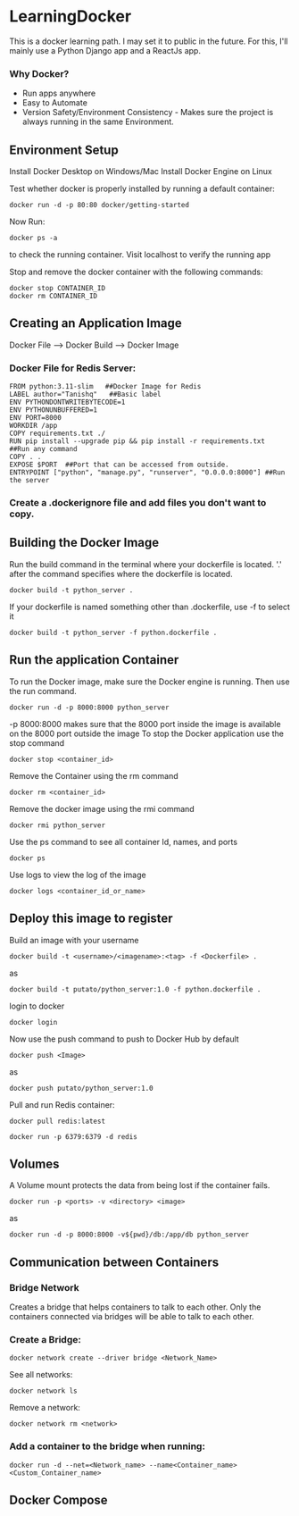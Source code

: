 # LearningDocker
This is a docker learning path. I may set it to public in the future.
For this, I'll mainly use a Python Django app and a ReactJs app.

### Why Docker?
- Run apps anywhere
- Easy to Automate
- Version Safety/Environment Consistency - Makes sure the project is always running in the same Environment.

## Environment Setup
Install Docker Desktop on Windows/Mac
Install Docker Engine on Linux

Test whether docker is properly installed by running a default container:
```
docker run -d -p 80:80 docker/getting-started
```
Now Run:
```
docker ps -a
```
to check the running container.
Visit localhost to verify the running app

Stop and remove the docker container with the following commands:
```
docker stop CONTAINER_ID
docker rm CONTAINER_ID
```


## Creating an Application Image
Docker File --> Docker Build --> Docker Image
### Docker File for Redis Server:
```
FROM python:3.11-slim   ##Docker Image for Redis
LABEL author="Tanishq"   ##Basic label
ENV PYTHONDONTWRITEBYTECODE=1
ENV PYTHONUNBUFFERED=1
ENV PORT=8000
WORKDIR /app
COPY requirements.txt ./
RUN pip install --upgrade pip && pip install -r requirements.txt   ##Run any command
COPY . .
EXPOSE $PORT  ##Port that can be accessed from outside.
ENTRYPOINT ["python", "manage.py", "runserver", "0.0.0.0:8000"] ##Run the server
```
### Create a .dockerignore file and add files you don't want to copy.

## Building the Docker Image
Run the build command in the terminal where your dockerfile is located.
'.' after the command specifies where the dockerfile is located.
```
docker build -t python_server .

```
If your dockerfile is named something other than .dockerfile, use -f to select it
```
docker build -t python_server -f python.dockerfile .
```

## Run the application Container
To run the Docker image, make sure the Docker engine is running. Then use the run command.
```
docker run -d -p 8000:8000 python_server
```
-p 8000:8000 makes sure that the 8000 port inside the image is available on the 8000 port outside the image
To stop the Docker application use the stop command
```
docker stop <container_id>
```

Remove the Container using the rm command
```
docker rm <container_id>
```

Remove the docker image using the rmi command
```
docker rmi python_server
```

Use the ps command to see all container Id, names, and ports
```
docker ps
```

Use logs to view the log of the image
```
docker logs <container_id_or_name>
```

## Deploy this image to register
Build an image with your username
```
docker build -t <username>/<imagename>:<tag> -f <Dockerfile> .
```
as
```
docker build -t putato/python_server:1.0 -f python.dockerfile .
```

login to docker
```
docker login
```
Now use the push command to push to Docker Hub by default
```
docker push <Image>
```
as
```
docker push putato/python_server:1.0
```

Pull and run Redis container:
```
docker pull redis:latest
```
```
docker run -p 6379:6379 -d redis
```

## Volumes

A Volume mount protects the data from being lost if the container fails.
```
docker run -p <ports> -v <directory> <image>
```

as

```
docker run -d -p 8000:8000 -v${pwd}/db:/app/db python_server
```


## Communication between Containers

### Bridge Network
Creates a bridge that helps containers to talk to each other. Only the containers connected via bridges will be able to talk to each other.

### Create a Bridge:
```
docker network create --driver bridge <Network_Name>
```
See all networks:
```
docker network ls
```
Remove a network:
```
docker network rm <network>
```

### Add a container to the bridge when running:
```
docker run -d --net=<Network_name> --name<Container_name> <Custom_Container_name>
```



## Docker Compose
